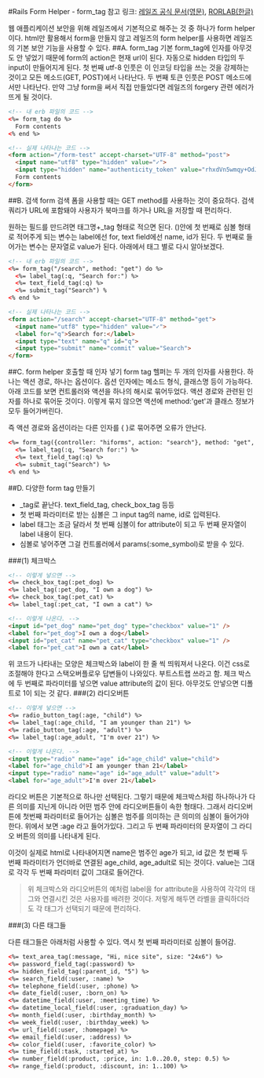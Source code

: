 #Rails Form Helper - form_tag
참고 링크: [레일즈 공식 문서(영문)](http://guides.rubyonrails.org/form_helpers.html), [RORLAB(한글)](http://guides.rorlab.org/form_helpers.html)

웹 애플리케이션 보안을 위해 레일즈에서 기본적으로 해주는 것 중 하나가 form helper이다. html만 활용해서 form을 만들지 않고 레일즈의 form helper를 사용하면 레일즈의 기본 보안 기능을 사용할 수 있다.
##A. form_tag 기본
form_tag에 인자를 아무것도 안 넣었기 때문에 form의 action은 현재 url이 된다. 자동으로 hidden 타입의 두 input이 만들어지게 된다. 첫 번째 utf-8 인풋은 이 인코딩 타입을 쓰는 것을 강제하는 것이고 모든 메소드(GET, POST)에서 나타난다. 두 번째 토큰 인풋은 POST 메소드에서만 나타난다. 만약 그냥 form을 써서 직접 만들었다면 레일즈의 forgery 관련 에러가 뜨게 될 것이다.
```html
<!-- 내 erb 파일의 코드 -->
<%= form_tag do %>
  Form contents
<% end %>

<!-- 실제 나타나는 코드 -->
<form action="/form-test" accept-charset="UTF-8" method="post">
  <input name="utf8" type="hidden" value="✓">
  <input type="hidden" name="authenticity_token" value="rhxdVn5wmqy+OdJrIO50zKa5mLbxv7gMGoycizMBNGy60wbBOqNglpwPIFYIXAPwmytn9GqaAFd65ARsROdx/g==">
  Form contents
</form>
```

##B. 검색 form
검색 폼을 사용할 때는 GET method를 사용하는 것이 중요하다. 검색 쿼리가 URL에 포함돼야 사용자가 북마크를 하거나 URL을 저장할 때 편리하다.

원하는 필드를 만드려면 태그명+_tag 형태로 적으면 된다. ()안에 첫 번째로 심볼 형태로 적어주게 되는 변수는 label에선 for, text field에선 name, id가 된다. 두 번째로 들어가는 변수는 문자열로 value가 된다. 아래에서 태그 별로 다시 알아보겠다.
```html
<!-- 내 erb 파일의 코드 -->
<%= form_tag("/search", method: "get") do %>
  <%= label_tag(:q, "Search for:") %>
  <%= text_field_tag(:q) %>
  <%= submit_tag("Search") %
<% end %>

<!-- 실제 나타나는 코드 -->
<form action="/search" accept-charset="UTF-8" method="get">
  <input name="utf8" type="hidden" value="✓">
  <label for="q">Search for:</label>
  <input type="text" name="q" id="q">
  <input type="submit" name="commit" value="Search">
</form>
```

##C. form helper 호출할 때 인자 넣기
form tag 헬퍼는 두 개의 인자를 사용한다. 하나는 액션 경로, 하나는 옵션이다. 옵션 인자에는 메소드 형식, 클래스명 등이 가능하다. 아래 코드를 보면 컨트롤러와 액션을 하나의 해시로 묶어두었다. 액션 경로와 관련된 인자를 하나로 묶어둔 것이다. 이렇게 묶지 않으면 액션에 method:'get'과 클래스 정보가 모두 들어가버린다.

즉 액션 경로와 옵션이라는 다른 인자를 { }로 묶어주면 오류가 안난다.
```html
<%= form_tag({controller: "hiforms", action: "search"}, method: "get", class: "nifty_form") do %>
  <%= label_tag(:q, "Search for:") %>
  <%= text_field_tag(:q) %>
  <%= submit_tag("Search") %>
<% end %>
```

##D. 다양한 form tag 만들기
- _tag로 끝난다. text_field_tag, check_box_tag 등등
- 첫 번째 파라미터로 받는 심볼은 그 input tag의 name, id로 입력된다.
- label 태그는 조금 달라서 첫 번째 심볼이 for attribute이 되고 두 번째 문자열이 label 내용이 된다.
- 심볼로 넣어주면 그걸 컨트롤러에서 params(:some_symbol)로 받을 수 있다. 

###(1) 체크박스
```html
<!-- 이렇게 넣으면 -->
<%= check_box_tag(:pet_dog) %>
<%= label_tag(:pet_dog, "I own a dog") %>
<%= check_box_tag(:pet_cat) %>
<%= label_tag(:pet_cat, "I own a cat") %>

<!-- 이렇게 나온다. -->
<input id="pet_dog" name="pet_dog" type="checkbox" value="1" />
<label for="pet_dog">I own a dog</label>
<input id="pet_cat" name="pet_cat" type="checkbox" value="1" />
<label for="pet_cat">I own a cat</label>
```
위 코드가 나타내는 모양은 체크박스와 label이 한 줄 씩 띄워져서 나온다. 이건 css로 조절해야 한다고 스택오버플로우 답변들이 나와있다. 부트스트랩 쓰라고 함. 체크 박스에 두 번째로 파라미터를 넣으면 value attribute의 값이 된다. 아무것도 안넣으면 디폴트로 1이 되는 것 같다.
###(2) 라디오버튼
```html
<!-- 이렇게 넣으면 -->
<%= radio_button_tag(:age, "child") %>
<%= label_tag(:age_child, "I am younger than 21") %>
<%= radio_button_tag(:age, "adult") %>
<%= label_tag(:age_adult, "I'm over 21") %>

<!-- 이렇게 나온다. -->
<input type="radio" name="age" id="age_child" value="child">
<label for="age_child">I am younger than 21</label>
<input type="radio" name="age" id="age_adult" value="adult">
<label for="age_adult">I'm over 21</label>
```
라디오 버튼은 기본적으로 하나만 선택된다. 그렇기 때문에 체크박스처럼 하나하나가 다른 의미를 지닌게 아니라 어떤 범주 안에 라디오버튼들이 속한 형태다. 그래서 라디오버튼에 첫번째 파라미터로 들어가는 심볼은 범주를 의미하는 큰 의미의 심볼이 들어가야 한다. 위에서 보면 :age 라고 들어가있다. 그리고 두 번째 파라미터의 문자열이 그 라디오 버튼의 의미를 나타내게 된다.

이것이 실제로 html로 나타내어지면 name은 범주인 age가 되고, id 값은 첫 번째 두 번째 파라미터가 언더바로 연결된 age_child, age_adult로 되는 것이다. value는 그대로 각각 두 번째 파라미터 값이 그대로 들어간다.
>위 체크박스와 라디오버튼의 예처럼 label을 for attribute을 사용하여 각각의 태그와 연결시킨 것은 사용자를 배려한 것이다. 저렇게 해두면 라벨을 클릭하더라도 각 태그가 선택되기 때문에 편리하다.

###(3) 다른 태그들

다른 태그들은 아래처럼 사용할 수 있다. 역시 첫 번째 파라미터로 심볼이 들어감. 
```html
<%= text_area_tag(:message, "Hi, nice site", size: "24x6") %>
<%= password_field_tag(:password) %>
<%= hidden_field_tag(:parent_id, "5") %>
<%= search_field(:user, :name) %>
<%= telephone_field(:user, :phone) %>
<%= date_field(:user, :born_on) %>
<%= datetime_field(:user, :meeting_time) %>
<%= datetime_local_field(:user, :graduation_day) %>
<%= month_field(:user, :birthday_month) %>
<%= week_field(:user, :birthday_week) %>
<%= url_field(:user, :homepage) %>
<%= email_field(:user, :address) %>
<%= color_field(:user, :favorite_color) %>
<%= time_field(:task, :started_at) %>
<%= number_field(:product, :price, in: 1.0..20.0, step: 0.5) %>
<%= range_field(:product, :discount, in: 1..100) %>
```
